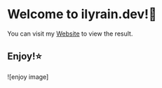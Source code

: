 # Welcome to ilyrain.dev!🧡

You can visit my [Website](https://ilyrain.dev) to view the result.

## Enjoy!⭐
![enjoy image]
